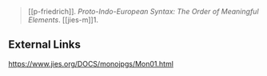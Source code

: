 > [[p-friedrich]]. *Proto-Indo-European Syntax: The Order of Meaningful Elements*. [[jies-m]]1.

## External Links
https://www.jies.org/DOCS/monojpgs/Mon01.html